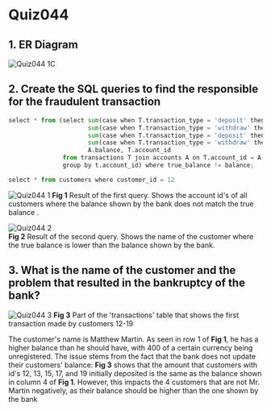 # Quiz044

## 1. ER Diagram
![Quiz044 1C](https://github.com/AntGra25/unit3-CS24/assets/142757981/6ddbcf40-35f3-4973-aa03-7df8cf5031ac)

## 2. Create the SQL queries to find the responsible for the fraudulent transaction

```.py
select * from (select sum(case when T.transaction_type = 'deposit' then T.amount else 0 end)  as sum_deposit,
                      sum(case when T.transaction_type = 'withdraw' then T.amount else 0 end) as sum_withdraw,
                      sum(case when T.transaction_type = 'deposit' then T.amount else 0 end) -
                      sum(case when T.transaction_type = 'withdraw' then T.amount else 0 end) as true_balance,
                      A.balance, T.account_id
               from transactions T join accounts A on T.account_id = A.account_id
               group by t.account_id) where true_balance != balance;

select * from customers where customer_id = 12
```

![Quiz044 1](https://github.com/AntGra25/unit3-CS24/assets/142757981/f07a2a12-0117-4205-94b9-0fd732c38f5f)
**Fig 1** Result of the first query. Shows the account id's of all customers where the balance shown by the bank does not match the true balance .  

![Quiz044 2](https://github.com/AntGra25/unit3-CS24/assets/142757981/ef5bd4da-4bdd-4bac-a205-a4c357929846)  
**Fig 2** Result of the second query. Shows the name of the customer where the true balance is lower than the balance shown by the bank.  

## 3. What is the name of the customer and the problem that resulted in the bankruptcy of the bank?

![Quiz044 3](https://github.com/AntGra25/unit3-CS24/assets/142757981/f3550230-9ff6-4888-9144-c9330b77ead3)
**Fig 3** Part of the 'transactions' table that shows the first transaction made by customers 12-19  


The customer's name is Matthew Martin. As seen in row 1 of **Fig 1**, he has a higher balance than he should have, with 400 of a certain currency being unregistered. The issue stems from the fact that the bank does not update their customers' balance: **Fig 3** shows that the amount that customers with id's 12, 13, 15, 17, and 19 initially deposited is the same as the balance shown in column 4 of **Fig 1**. However, this impacts the 4 customers that are not Mr. Martin negatively, as their balance should be higher than the one shown by the bank


